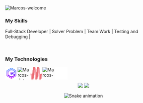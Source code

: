 <img title="Marcos-welcome" src="https://github.com/hugzada/animation.svg/blob/master/readme.svg" alt="Marcos-welcome" align="center" height="" width="2000">

<h3>My Skills</h3>
<div styleisplay: inline_block">
 <p>Full-Stack Developer | Solver Problem | Team Work | Testing and Debugging | </p>
</div>
</br>
<h3>My Technologies</h3>
<div style="display: inline_block">
    <img align="left" alt="Marcos-cs" height="40" width="40" src="SVG/C-sharp.svg">
    <img align="left" alt="Marcos-dot-net" height="40" width="40" src="https://cdn.jsdelivr.net/gh/devicons/devicon/icons/dot-net/dot-net-original.svg">
    <img align="left" alt="Marcos-materialize" height="40" width="40" src="SVG/materialize.svg">
    <img align="left" alt="Marcos-azure" height="40" width="40" src="https://cdn.jsdelivr.net/gh/devicons/devicon/icons/azure/azure-original.svg">
    <img align="left" alt="Marcos-unity" height="40" width="40" src="SVG/unity.svg">    
</div>
</br>

</div>
<br><br>

<div align="center">
  <img height="180em" src="https://github-readme-stats.vercel.app/api?username=hugzada&show_icons=true&theme=dracula&include_all_commits=true&count_private=true"/>
  <img height="180em" src="https://github-readme-stats.vercel.app/api/top-langs/?username=hugzada&layout=compact&langs_count=7&theme=dracula"/>

![Snake animation](https://github.com/hugzada/marcos-cpp/blob/output/github-contribution-grid-snake.svg "Snake animation")
